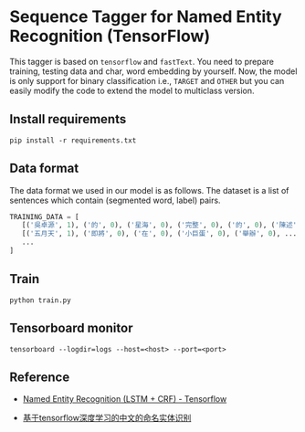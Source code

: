 # Sequence Tagger for Named Entity Recognition (TensorFlow)

This tagger is based on `tensorflow` and `fastText`. 
You need to prepare training, testing data and char, word embedding by yourself.
Now, the model is only support for binary classification i.e., `TARGET` and `OTHER` but you can easily modify the code to extend the model to multiclass version.

## Install requirements

```
pip install -r requirements.txt
```

## Data format

The data format we used in our model is as follows.
The dataset is a list of sentences which contain (segmented word, label) pairs.

```python
TRAINING_DATA = [
   [('吳卓源', 1), ('的', 0), ('星海', 0), ('完整', 0), ('的', 0), ('陳述', 0), ...],
   [('五月天', 1), ('即將', 0), ('在', 0), ('小巨蛋', 0), ('舉辦', 0), ...],
   ...
]
```

## Train

```
python train.py
```

## Tensorboard monitor

```
tensorboard --logdir=logs --host=<host> --port=<port>
```

## Reference

- <a href="https://github.com/guillaumegenthial/sequence_tagging">Named Entity Recognition (LSTM + CRF) - Tensorflow</a>

- <a href="https://github.com/shiyybua/NER">基于tensorflow深度学习的中文的命名实体识别</a>
